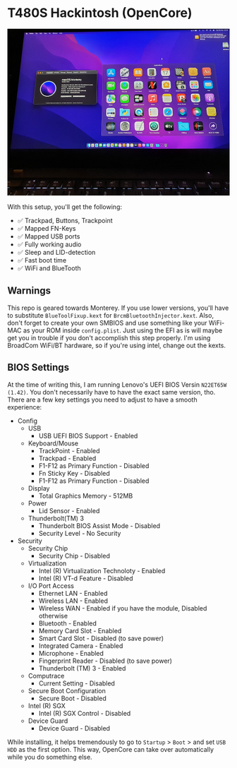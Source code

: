 # T480S Hackintosh (OpenCore)

![Preview](imgs/preview.jpg)

With this setup, you'll get the following:

* ✅ Trackpad, Buttons, Trackpoint
* ✅ Mapped FN-Keys
* ✅ Mapped USB ports
* ✅ Fully working audio
* ✅ Sleep and LID-detection
* ✅ Fast boot time
* ✅ WiFi and BlueTooth

## Warnings

This repo is geared towards Monterey. If you use lower versions, you'll have to substitute `BlueToolFixup.kext` for `BrcmBluetoothInjector.kext`. Also, don't forget to create your own SMBIOS and use something like your WiFi-MAC as your ROM inside `config.plist`. Just using the EFI as is will maybe get you in trouble if you don't accomplish this step properly. I'm using BroadCom WiFi/BT hardware, so if you're using intel, change out the kexts.

## BIOS Settings

At the time of writing this, I am running Lenovo's UEFI BIOS Versin `N22ET65W (1.42)`. You don't necessarily have to have the exact same version, tho. There are a few key settings you need to adjust to have a smooth experience:

* Config
  * USB
    * USB UEFI BIOS Support - Enabled
  * Keyboard/Mouse
    * TrackPoint - Enabled
    * Trackpad - Enabled
    * F1-F12 as Primary Function - Disabled
    * Fn Sticky Key - Disabled
    * F1-F12 as Primary Function - Disabled
  * Display
    * Total Graphics Memory - 512MB
  * Power
    * Lid Sensor - Enabled
  * Thunderbolt(TM) 3
    * Thunderbolt BIOS Assist Mode - Disabled
    * Security Level - No Security
* Security
  * Security Chip
    * Security Chip - Disabled
  * Virtualization
    * Intel (R) Virtualization Technoloty - Enabled
    * Intel (R) VT-d Feature - Disabled
  * I/O Port Access
    * Ethernet LAN - Enabled
    * Wireless LAN - Enabled
    * Wireless WAN - Enabled if you have the module, Disabled otherwise
    * Bluetooth - Enabled
    * Memory Card Slot - Enabled
    * Smart Card Slot - Disabled (to save power)
    * Integrated Camera - Enabled
    * Microphone - Enabled
    * Fingerprint Reader - Disabled (to save power)
    * Thunderbolt (TM) 3 - Enabled
  * Computrace
    * Current Setting - Disabled
  * Secure Boot Configuration
    * Secure Boot - Disabled
  * Intel (R) SGX
    * Intel (R) SGX Control - Disabled
  * Device Guard
    * Device Guard - Disabled

While installing, it helps tremendously to go to `Startup` > `Boot` > and set `USB HDD` as the first option. This way, OpenCore can take over automatically while you do something else.